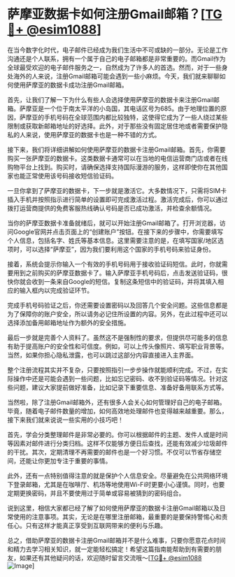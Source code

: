 # 萨摩亚数据卡如何注册Gmail邮箱？[[TG💪+ @esim1088](https://t.me/s/esim1088)]

在当今数字化时代，电子邮件已经成为我们生活中不可或缺的一部分。无论是工作沟通还是个人联系，拥有一个属于自己的电子邮箱都是非常重要的。而Gmail作为全球最受欢迎的电子邮件服务之一，自然成为了许多人的首选。然而，对于一些身处海外的人来说，注册Gmail邮箱可能会遇到一些小麻烦。今天，我们就来聊聊如何使用萨摩亚的数据卡成功注册Gmail邮箱。

首先，让我们了解一下为什么有些人会选择使用萨摩亚的数据卡来注册Gmail邮箱。萨摩亚是一个位于南太平洋的小岛国，其电话区号为685。由于地理位置的原因，萨摩亚的手机号码在全球范围内都比较独特，这使得它成为了一些人绕过某些限制或获取新邮箱地址的好选择。此外，对于那些没有固定居住地或者需要保护隐私的人来说，使用萨摩亚的数据卡也是一种不错的方式。

接下来，我们将详细讲解如何使用萨摩亚的数据卡注册Gmail邮箱。首先，你需要购买一张萨摩亚的数据卡。这类数据卡通常可以在当地的电信运营商门店或者在线购物平台上找到。购买时，请确保选择支持国际漫游的服务，这样即使你在其他国家也能正常使用该号码接收短信验证码。

一旦你拿到了萨摩亚的数据卡，下一步就是激活它。大多数情况下，只需将SIM卡插入手机并按照指示进行简单的设置即可完成激活过程。激活完成后，你可以通过拨打运营商提供的免费客服热线确认号码是否已成功激活，并检查余额情况。

当你的萨摩亚数据卡准备就绪后，就可以开始注册Gmail邮箱了。打开浏览器，访问Google官网并点击页面上的“创建账户”按钮。在接下来的步骤中，你需要填写个人信息，包括名字、姓氏等基本信息。这里需要注意的是，在填写国家/地区选项时，可以选择“萨摩亚”，因为我们要利用这个国家的手机号码来验证身份。

接着，系统会提示你输入一个有效的手机号码用于接收验证码短信。此时，你就需要用到之前购买的萨摩亚数据卡了。输入萨摩亚手机号码后，点击发送验证码，很快你就会收到一条来自Google的短信。复制这条短信中的验证码，并将其填入相应的输入框内以完成验证环节。

完成手机号码验证之后，你还需要设置密码以及回答几个安全问题。这些信息都是为了保障你的账户安全，所以请务必记住所设置的内容。另外，在此过程中还可以选择添加备用邮箱地址作为额外的安全措施。

最后一步就是完善个人资料了。虽然这不是强制性的要求，但提供尽可能多的信息有助于提高账户的安全性和可信度。例如，可以上传头像照片、填写职业背景等。当然，如果你担心隐私泄露，也可以跳过这部分内容直接进入主界面。

整个注册流程其实并不复杂，只要按照指引一步步操作就能顺利完成。不过，在实际操作中还是可能会遇到一些问题，比如忘记密码、收不到验证码等情况。针对这些问题，建议大家提前做好准备，比如记录下重要信息、准备好备用联系方式等。

当然啦，除了注册Gmail邮箱外，还有很多人会关心如何管理好自己的电子邮箱。毕竟，随着电子邮件数量的增加，如何高效地处理邮件也变得越来越重要。那么，接下来我们就来说说一些实用的小技巧吧！

首先，学会分类整理邮件是非常必要的。你可以根据邮件的主题、发件人或是时间等因素对邮件进行分类归档。这样不仅能够方便日后查找，还能有效减少垃圾邮件的干扰。其次，定期清理不再需要的邮件也是一个好习惯。不仅可以节省存储空间，还能让你更加专注于重要的事情。

此外，还有一点特别值得注意的就是保护个人信息安全。尽量避免在公共网络环境下登录邮箱，尤其是在咖啡厅、机场等地使用Wi-Fi时更要小心谨慎。同时，也要定期更换密码，并且不要使用过于简单或容易被猜到的密码组合。

说到这里，相信大家都已经了解了如何使用萨摩亚的数据卡注册Gmail邮箱以及日常使用的注意事项。其实，无论是在哪里注册邮箱，最重要的是要保持警惕心和责任心。只有这样才能真正享受到互联网带来的便利与乐趣。

总之，借助萨摩亚的数据卡注册Gmail邮箱并不是什么难事，只要你愿意花点时间和精力去学习相关知识，就一定能轻松搞定！希望这篇指南能帮助到有需要的朋友，如果还有其他疑问的话，欢迎随时留言交流哦～[[TG💪+ @esim1088](https://t.me/s/esim1088) ![Image](https://i.postimg.cc/4NQfJmqS/Snipaste-2025-05-13-00-14-12.png)]